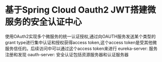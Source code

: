 # 基于Spring Cloud Oauth2 JWT搭建微服务的安全认证中心
使用OAuth2实现多个微服务的统一认证授权,通过向OAUTH服务发送某个类型的grant type进行集中认证和授权获得access token,这个access token是受其他微服务信任的。后续访问中可以通过这个access token来进行
eureka-server: 服务注册和发现
oauth-server: 安全认证包括资源服务器和认证服务器

